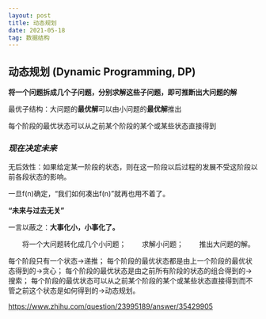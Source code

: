 ```yaml
---
layout: post
title: 动态规划
date: 2021-05-18 
tag: 数据结构
---
```






## 动态规划 (Dynamic Programming, DP)

**将一个问题拆成几个子问题，分别求解这些子问题，即可推断出大问题的解**



最优子结构：大问题的**最优解**可以由小问题的**最优解**推出

每个阶段的最优状态可以从之前某个阶段的某个或某些状态直接得到

### *现在决定未来*

无后效性：如果给定某一阶段的状态，则在这一阶段以后过程的发展不受这阶段以前各段状态的影响。

一旦f(n)确定，“我们如何凑出f(n)”就再也用不着了。

**“未来与过去无关”**



一言以蔽之：**大事化小，小事化了。**

　　将一个大问题转化成几个小问题；
　　求解小问题；
　　推出大问题的解。



每个阶段只有一个状态->递推；
每个阶段的最优状态都是由上一个阶段的最优状态得到的->贪心；
每个阶段的最优状态是由之前所有阶段的状态的组合得到的->搜索；
每个阶段的最优状态可以从之前某个阶段的某个或某些状态直接得到而不管之前这个状态是如何得到的->动态规划。

https://www.zhihu.com/question/23995189/answer/35429905



